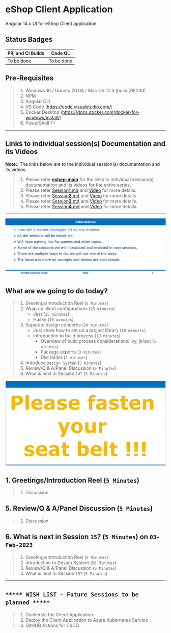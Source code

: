 # eShop Client Application

Angular 14.x UI for eShop Client application

## Status Badges

| PR, and CI Builds | Code QL |
| ---------------------------------------------------------------------------------------------------------------------------------------------------------------------------------------------------------------------------------- | ------------------------------------------------------------------------------------------------------------------------------------------------------------------------------------------------------------------------- |
| To be done | To be done |

## Pre-Requisites

> 1. Windows 10 / Ubuntu 20.04 / Mac OS 12.3 (build 21E230)
> 1. NPM
> 1. Angular CLI
> 1. VS Code (<https://code.visualstudio.com/>)
> 1. Docker Desktop (<https://docs.docker.com/docker-for-windows/install/>)
> 1. PowerShell 7+

---

## Links to individual session(s) Documentation and its Videos

**Note:**: The links below are to the individual session(s) documentation and its videos.

> 1. Please refer [**eshop-main**](https://github.com/vishipayyallore/eshop-main/blob/main/README.md) for the links to individual session(s) documentation and its videos for the entire series.
> 1. Please refer [Session**1**.md](./Documentation/Sessions/Session1.md) and [Video](https://www.youtube.com/watch?v=ckWZIZVDBjI) for more details.
> 1. Please refer [Session**2**.md](./Documentation/Sessions/Session2.md) and [Video](https://www.youtube.com/watch?v=-F9xI4Xu_p8) for more details.
> 1. Please refer [Session**3**.md](./Documentation/Sessions/Session3.md) and [Video](https://www.youtube.com/watch?v=XKScxbJQo04) for more details.
> 1. Please refer [Session**4**.md](./Documentation/Sessions/Session4.md) and [Video](https://www.youtube.com/watch?v=il6wq6zHfMk) for more details.

---

![Information |150x150](./Documentation/Images/Information.PNG)

## What are we going to do today?

> 1. Greetings/Introduction Reel (`5 Minutes`)
> 1. Wrap up client configurations (`25 minutes`)
>    - Jest (`15 minutes`)
>    - Husky (`10 minutes`)
> 1. Separate design concerns (`20 minutes`)
>    - Just show how to set up a project library (`10 minutes`)
>    - Introduction to build process (`10 minutes`)
>       - Overview of build process considerations: ivy, jit/aot (`5 minutes`)
>       - Package exports (`3 minutes`)
>       - Dist folder (`2 minutes`)
> 1. Introduce `Design System` (`5 minutes`)
> 1. Review/Q & A/Panel Discussion (`5 Minutes`)
> 1. What is next in Session `14`? (`5 Minutes`)

![Faster Your Seat Belt |150x150](./Documentation/Images/SeatBelt.PNG)

## 1. Greetings/Introduction Reel (`5 Minutes`)

> 1. Discussion

## 5. Review/Q & A/Panel Discussion (`5 Minutes`)

> 1. Discussion

## 6. What is next in Session `15`? (`5 Minutes`) on `03-Feb-2023`

> 1. Greetings/Introduction Reel (`5 Minutes`)
> 1. Introduction to Design System (`50 Minutes`)
> 1. Review/Q & A/Panel Discussion (`5 Minutes`)
> 1. What is next in Session `15`? (`5 Minutes`)

---

## `***** WISH LIST - Future Sessions to be planned *****`

> 1. Dockerize the Client Application
> 1. Deploy the Client Application to Azure Kubernetes Service
> 1. GitHUB Actions for CI/CD
